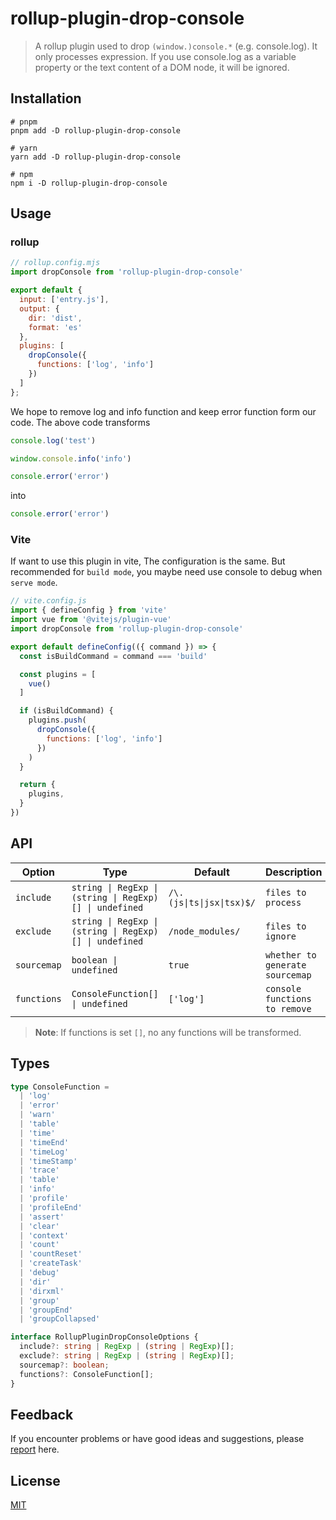 # rollup-plugin-drop-console

> A rollup plugin used to drop `(window.)console.*` (e.g. console.log). It only processes expression. If you use console.log as a variable property or the text content of a DOM node, it will be ignored.

## Installation

```shell
# pnpm
pnpm add -D rollup-plugin-drop-console

# yarn
yarn add -D rollup-plugin-drop-console

# npm
npm i -D rollup-plugin-drop-console
```

## Usage

### rollup

```js
// rollup.config.mjs
import dropConsole from 'rollup-plugin-drop-console'

export default {
  input: ['entry.js'],
  output: {
    dir: 'dist',
    format: 'es'
  },
  plugins: [
    dropConsole({
      functions: ['log', 'info']
    })
  ]
};
```

We hope to remove log and info function and keep error function form our code. The above code transforms

```js
console.log('test')

window.console.info('info')

console.error('error')
```

into 

```js
console.error('error')
```

### Vite

If want to use this plugin in vite, The configuration is the same. But recommended for `build mode`, you maybe need use console to debug when `serve mode`.

```js
// vite.config.js
import { defineConfig } from 'vite'
import vue from '@vitejs/plugin-vue'
import dropConsole from 'rollup-plugin-drop-console'

export default defineConfig(({ command }) => {
  const isBuildCommand = command === 'build'

  const plugins = [
    vue()
  ]

  if (isBuildCommand) {
    plugins.push(
      dropConsole({
        functions: ['log', 'info']
      })
    )
  }

  return {
    plugins,
  }
})
```

## API

| Option | Type | Default | Description |
| --- | --- | --- | --- |
| `include` | `string \| RegExp \| (string \| RegExp)[] \| undefined`  | `/\.(js\|ts\|jsx\|tsx)$/` | `files to process` |
| `exclude` | `string \| RegExp \| (string \| RegExp)[] \| undefined`  | `/node_modules/` | `files to ignore` |
| `sourcemap` | `boolean \| undefined`  | `true` | `whether to generate sourcemap` |
| `functions` | `ConsoleFunction[] \| undefined`  | `['log']` | `console functions to remove` |

> **Note**: If functions is set `[]`, no any functions will be transformed.

## Types

```ts
type ConsoleFunction =
  | 'log'
  | 'error'
  | 'warn'
  | 'table'
  | 'time'
  | 'timeEnd'
  | 'timeLog'
  | 'timeStamp'
  | 'trace'
  | 'table'
  | 'info'
  | 'profile'
  | 'profileEnd'
  | 'assert'
  | 'clear'
  | 'context'
  | 'count'
  | 'countReset'
  | 'createTask'
  | 'debug'
  | 'dir'
  | 'dirxml'
  | 'group'
  | 'groupEnd'
  | 'groupCollapsed'

interface RollupPluginDropConsoleOptions {
  include?: string | RegExp | (string | RegExp)[];
  exclude?: string | RegExp | (string | RegExp)[];
  sourcemap?: boolean;
  functions?: ConsoleFunction[];
}
```

## Feedback

If you encounter problems or have good ideas and suggestions, please [report](https://github.com/chouchouji/rollup-plugin-drop-console/issues) here.

## License

[MIT](LICENSE)
